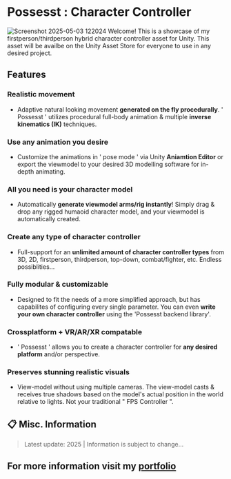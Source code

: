 # Possesst : Character Controller
![Screenshot 2025-05-03 122024](https://github.com/user-attachments/assets/4a0424c8-42b1-48fa-833b-1cce3472e3eb)
Welcome! This is a showcase of my firstperson/thirdperson hybrid character controller asset for Unity. This asset will be availbe on the Unity Asset Store for everyone to use in any desired project.

## Features
### Realistic movement 
+ Adaptive natural looking movement **generated on the fly procedurally**. ' Possesst ' utilizes  procedural  full-body animation & multiple **inverse kinematics (IK)** techniques.
  
### Use any animation you desire 
+ Customize the animations in ' pose mode ' via Unity **Aniamtion Editor** or export the viewmodel to your desired 3D modelling software for in-depth animating.
  
### All you need is your character model 
+ Automatically **generate viewmodel arms/rig instantly**! Simply drag & drop any rigged humaoid character model, and your viewmodel is automatically created.

### Create any type of character controller 
+ Full-support for an **unlimited amount of character controller types** from 3D, 2D, firstperson, thirdperson, top-down, combat/fighter, etc. Endless possiblities...
  
### Fully modular & customizable 
+ Designed to fit the needs of a more simplified approach, but has capabilites of configuring every single parameter. You can even **write your own character controller** using the 'Possesst backend library'.

### Crossplatform + VR/AR/XR compatable 
+ ' Possesst ' allows you to create a character controller for **any desired platform** and/or perspective.

### Preserves stunning realistic visuals
+ View-model without using multiple cameras. The view-model casts & receives true shadows based on the model's actual position in the world relative to lights. Not your traditional " FPS Controller ".

## 📋 Misc. Information
> Latest update: 2025 | Information is subject to change...
## For more information visit my [portfolio](https://camrenaa.github.io/)

